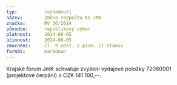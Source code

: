 ```yaml
---
typ:          rozhodnutí
název:        Změna rozpočtu KS JMK
značka:       RV 36/2014
původce:      republikový výbor
platnost:     2014-08-05
účinnost:     2014-08-05
zmocnění:     čl. 9 odst. 5 písm. c) stanov
formát:       markdown
---
```


Krajské fórum JmK schvaluje zvýšení výdajové položky 72060001 (projektové čerpání) o CZK 141 100,--.

